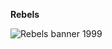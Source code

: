 **Rebels**

 ![Rebels banner 1999](https://wayback.defacto2.net/defacto2-from-1999-september-26/banners/rebels-banner.gif)